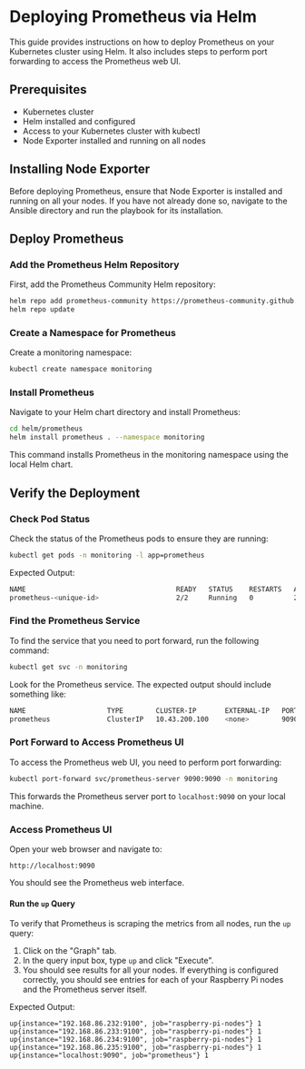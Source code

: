 # Deploying Prometheus via Helm

This guide provides instructions on how to deploy Prometheus on your Kubernetes cluster using Helm. It also includes steps to perform port forwarding to access the Prometheus web UI.

## Prerequisites

- Kubernetes cluster
- Helm installed and configured
- Access to your Kubernetes cluster with kubectl
- Node Exporter installed and running on all nodes

## Installing Node Exporter

Before deploying Prometheus, ensure that Node Exporter is installed and running on all your nodes. If you have not already done so, navigate to the Ansible directory and run the playbook for its installation.

## Deploy Prometheus

### Add the Prometheus Helm Repository

First, add the Prometheus Community Helm repository:
```bash
helm repo add prometheus-community https://prometheus-community.github.io/helm-charts
helm repo update
```

### Create a Namespace for Prometheus

Create a monitoring namespace:
```bash
kubectl create namespace monitoring
```

### Install Prometheus

Navigate to your Helm chart directory and install Prometheus:
```bash
cd helm/prometheus
helm install prometheus . --namespace monitoring
```
This command installs Prometheus in the monitoring namespace using the local Helm chart.

## Verify the Deployment

### Check Pod Status

Check the status of the Prometheus pods to ensure they are running:
```bash
kubectl get pods -n monitoring -l app=prometheus
```

Expected Output:
```bash
NAME                                     READY   STATUS    RESTARTS   AGE
prometheus-<unique-id>                   2/2     Running   0          2m
```

### Find the Prometheus Service

To find the service that you need to port forward, run the following command:
```bash
kubectl get svc -n monitoring
```

Look for the Prometheus service. The expected output should include something like:
```bash
NAME                    TYPE        CLUSTER-IP       EXTERNAL-IP   PORT(S)    AGE
prometheus              ClusterIP   10.43.200.100    <none>        9090/TCP   2m
```

### Port Forward to Access Prometheus UI

To access the Prometheus web UI, you need to perform port forwarding:
```bash
kubectl port-forward svc/prometheus-server 9090:9090 -n monitoring
```

This forwards the Prometheus server port to `localhost:9090` on your local machine.

### Access Prometheus UI

Open your web browser and navigate to:
```plaintext
http://localhost:9090
```
You should see the Prometheus web interface.

#### Run the `up` Query

To verify that Prometheus is scraping the metrics from all nodes, run the `up` query:
1. Click on the "Graph" tab.
2. In the query input box, type `up` and click "Execute".
3. You should see results for all your nodes. If everything is configured correctly, you should see entries for each of your Raspberry Pi nodes and the Prometheus server itself.

Expected Output:
```plaintext
up{instance="192.168.86.232:9100", job="raspberry-pi-nodes"} 1
up{instance="192.168.86.233:9100", job="raspberry-pi-nodes"} 1
up{instance="192.168.86.234:9100", job="raspberry-pi-nodes"} 1
up{instance="192.168.86.235:9100", job="raspberry-pi-nodes"} 1
up{instance="localhost:9090", job="prometheus"} 1
```
